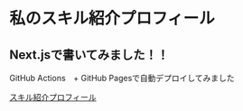 # 私のスキル紹介プロフィール

## Next.jsで書いてみました！！
GitHub Actions　+ GitHub Pagesで自動デプロイしてみました

[スキル紹介プロフィール](ryotaroseto.github.io/)
